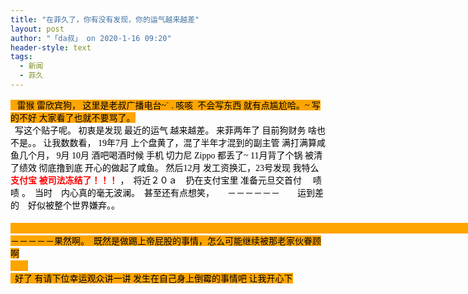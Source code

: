 ```yaml
---
title: "在菲久了，你有没有发现，你的运气越来越差"
layout: post
author: "「da叔」 on 2020-1-16 09:20"
header-style: text
tags:
  - 新闻
  - 菲久
---
```


<head></head>
<body>
 <font style="background-color:orange"><font color="#000000"><font face="宋体">&nbsp; &nbsp;雷猴 雷欣宾狗， 这里是老叔广播电台~` . 咳咳&nbsp;&nbsp;不会写东西 就有点尴尬哈。~ 写的不好 大家看了也就不要骂了。</font></font><br> 
  <div align="left"> 
   <font color="#000000"><font face="宋体">&nbsp;&nbsp;写这个贴子呢。 初衷是发现 最近的运气 越来越差。 来菲两年了 目前狗财务 啥也不是。。 让我数数看， 19年7月 上个盘黄了，混了半年才混到的副主管 满打满算咸鱼几个月， 9月 10月 酒吧喝酒时候 手机 切力尼 Zippo 都丢了~ 11月背了个锅 被清了绩效 彻底撸到底 开心的做起了咸鱼。 然后12月 发工资换汇，23号发现 我特么</font></font> 
   <font face="微软雅黑"><font color="#ff0000"><strong>支付宝 被司法冻结了！！！</strong></font></font> 
   <font color="#000000"><font face="宋体">，　将近２０ａ　扔在支付宝里 准备元旦交首付　</font></font> 
   <font style="color:rgb(0, 0, 0)"><font face="宋体">啧啧</font></font> 
   <font color="#000000"><font face="宋体">。　当时　内心真的毫无波澜。　甚至还有点想笑，　　－－－－－－　　运到差的　好似被整个世界嫌弃。。</font></font> 
  </div><br> <font color="#000000"><font face="宋体">　　　　　　　　　　　　　　　　　　　　　　　　　　　　　　　　　　　　　　　　　　　　　　　　　　　　　　</font></font><font color="#000"><font face="宋体">－－－－－</font></font><font face="宋体"><font color="#000">果然啊。　既然是做踢上帝屁股的事情，怎么可能继续被那老家伙眷顾啊<br> 　　<br> &nbsp;&nbsp;好了 有请下位幸运观众讲一讲 发生在自己身上倒霉的事情吧 让我开心下</font></font></font>
 <br>
</body>


